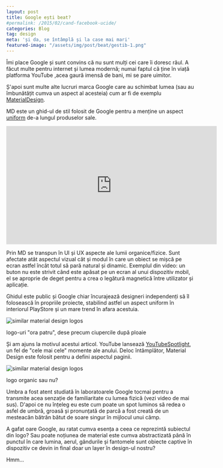 ```yaml
---
layout: post
title: Google ești beat?
#permalink: /2015/02/cand-facebook-ucide/
categories: Blog
tag: design
meta: 'și da, se întâmplă și la case mai mari'
featured-image: "/assets/img/post/beat/gestib-1.png"
---
```


Îmi place Google și sunt convins că nu sunt mulți cei care îi doresc răul. A făcut multe pentru internet și lumea modernă; numai faptul că ține în viață platforma YouTube ,acea gaură imensă de bani, mi se pare uimitor.

Ș'apoi sunt multe alte lucruri marca Google care au schimbat lumea (sau au îmbunătățit cumva un aspect al acesteia) cum ar fi de exemplu [MaterialDesign][1].

MD este un ghid-ul de stil folosit de Google pentru a menține un aspect [uniform][2] de-a lungul produselor sale.

<iframe width="560" height="315" src="https://www.youtube.com/embed/rrT6v5sOwJg" frameborder="0" allowfullscreen></iframe>

Prin MD se transpun în UI și UX aspecte ale lumii organice/fizice. Sunt afectate atât aspectul vizual cât și modul în care un obiect se mișcă pe ecran astfel încât totul să pară natural și dinamic. Exemplul din video: un buton nu este strivit când este apăsat pe un ecran al unui dispozitiv mobil, el se aproprie de deget pentru a crea o legătură magnetică între utilizator și aplicație.

Ghidul este public și Google chiar încurajează designeri independenți să îl folosească în propriile proiecte, stabilind astfel un aspect uniform în interiorul PlayStore și un mare trend în afara acestuia.

<img class="post-image" src="{{ site.baseurl }}/assets/img/post/beat/gestib-1.png" alt="similar material design logos"/>

<span class="img-alt"> logo-uri "ora patru", dese precum ciupercile după ploaie </span>

Și am ajuns la motivul acestui articol. YouTube lansează [YouTubeSpotlight][3], un fel de "cele mai cele" momente ale anului. Deloc întâmplător, Material Design este folosit pentru a defini aspectul paginii.

<img class="post-image" src="{{ site.baseurl }}/assets/img/post/beat/gestib-2.png" alt="similar material design logos"/>

<span class="img-alt"> logo organic sau nu? </span>

Umbra a fost atent studiată în laboratoarele Google tocmai pentru a transmite acea senzație de familiaritate cu lumea fizică (vezi video de mai sus). D'apoi ce nu înțeleg eu este cum poate un spot luminos să redea o asfel de umbră, groasă și pronunțată de parcă a fost creată de un mesteacăn bătrân bătut de soare singur în mijlocul unui câmp.

A gafat oare Google, au ratat cumva esența a ceea ce reprezintă subiectul din logo? Sau poate noțiunea de material este cumva abstractizată până în punctul în care lumina, aerul, gândurile și fantomele sunt obiecte captive în dispozitiv ce devin in final doar un layer în design-ul nostru?

Hmm...  









[1]: https://material.io/guidelines/
[2]: http://misiunea-web.com/blog/2016/10/18/constant/
[3]: https://www.youtube.com/channel/UCBR8-60-B28hp2BmDPdntcQ
